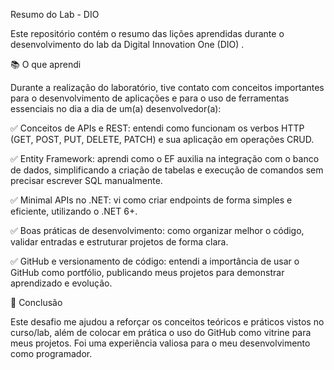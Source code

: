 Resumo do Lab - DIO

Este repositório contém o resumo das lições aprendidas durante o desenvolvimento do lab da Digital Innovation One (DIO)
.

📚 O que aprendi

Durante a realização do laboratório, tive contato com conceitos importantes para o desenvolvimento de aplicações e para o uso de ferramentas essenciais no dia a dia de um(a) desenvolvedor(a):

✅ Conceitos de APIs e REST: entendi como funcionam os verbos HTTP (GET, POST, PUT, DELETE, PATCH) e sua aplicação em operações CRUD.

✅ Entity Framework: aprendi como o EF auxilia na integração com o banco de dados, simplificando a criação de tabelas e execução de comandos sem precisar escrever SQL manualmente.

✅ Minimal APIs no .NET: vi como criar endpoints de forma simples e eficiente, utilizando o .NET 6+.

✅ Boas práticas de desenvolvimento: como organizar melhor o código, validar entradas e estruturar projetos de forma clara.

✅ GitHub e versionamento de código: entendi a importância de usar o GitHub como portfólio, publicando meus projetos para demonstrar aprendizado e evolução.

🚀 Conclusão

Este desafio me ajudou a reforçar os conceitos teóricos e práticos vistos no curso/lab, além de colocar em prática o uso do GitHub como vitrine para meus projetos. Foi uma experiência valiosa para o meu desenvolvimento como programador.
